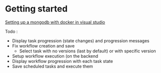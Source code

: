 # Getting started

[Setting up a mongodb with docker in visual studio](https://medium.com/@hugo_cesar45/asp-net-core-web-api-net-8-docker-mongodb-8fab9a54f72c)

Todo :
- Display task progression (state changes) and progression messages
- Fix workflow creation and save
    - Select task with no versions (last by default) or with specific version
- Setup workflow execution (on the backend
- Display workflow progression with each task state
- Save scheduled tasks and execute them 
